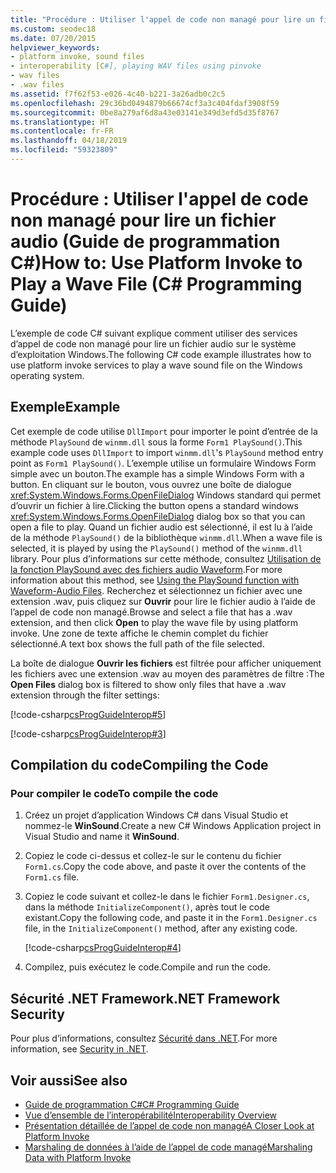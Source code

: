 ```yaml
---
title: "Procédure : Utiliser l'appel de code non managé pour lire un fichier audio - Guide de programmation C#"
ms.custom: seodec18
ms.date: 07/20/2015
helpviewer_keywords:
- platform invoke, sound files
- interoperability [C#], playing WAV files using pinvoke
- wav files
- .wav files
ms.assetid: f7f62f53-e026-4c40-b221-3a26adb0c2c5
ms.openlocfilehash: 29c36bd0494879b66674cf3a3c404fdaf3908f59
ms.sourcegitcommit: 0be8a279af6d8a43e03141e349d3efd5d35f8767
ms.translationtype: HT
ms.contentlocale: fr-FR
ms.lasthandoff: 04/18/2019
ms.locfileid: "59323809"
---
```

# <a name="how-to-use-platform-invoke-to-play-a-wave-file-c-programming-guide"></a><span data-ttu-id="15592-102">Procédure : Utiliser l'appel de code non managé pour lire un fichier audio (Guide de programmation C#)</span><span class="sxs-lookup"><span data-stu-id="15592-102">How to: Use Platform Invoke to Play a Wave File (C# Programming Guide)</span></span>
<span data-ttu-id="15592-103">L’exemple de code C# suivant explique comment utiliser des services d’appel de code non managé pour lire un fichier audio sur le système d’exploitation Windows.</span><span class="sxs-lookup"><span data-stu-id="15592-103">The following C# code example illustrates how to use platform invoke services to play a wave sound file on the Windows operating system.</span></span>  
  
## <a name="example"></a><span data-ttu-id="15592-104">Exemple</span><span class="sxs-lookup"><span data-stu-id="15592-104">Example</span></span>  
 <span data-ttu-id="15592-105">Cet exemple de code utilise `DllImport` pour importer le point d’entrée de la méthode `PlaySound` de `winmm.dll` sous la forme `Form1 PlaySound()`.</span><span class="sxs-lookup"><span data-stu-id="15592-105">This example code uses `DllImport` to import `winmm.dll`'s `PlaySound` method entry point as `Form1 PlaySound()`.</span></span> <span data-ttu-id="15592-106">L’exemple utilise un formulaire Windows Form simple avec un bouton.</span><span class="sxs-lookup"><span data-stu-id="15592-106">The example has a simple Windows Form with a button.</span></span> <span data-ttu-id="15592-107">En cliquant sur le bouton, vous ouvrez une boîte de dialogue <xref:System.Windows.Forms.OpenFileDialog> Windows standard qui permet d’ouvrir un fichier à lire.</span><span class="sxs-lookup"><span data-stu-id="15592-107">Clicking the button opens a standard windows <xref:System.Windows.Forms.OpenFileDialog> dialog box so that you can open a file to play.</span></span> <span data-ttu-id="15592-108">Quand un fichier audio est sélectionné, il est lu à l’aide de la méthode `PlaySound()` de la bibliothèque `winmm.dll`.</span><span class="sxs-lookup"><span data-stu-id="15592-108">When a wave file is selected, it is played by using the `PlaySound()` method of the `winmm.dll` library.</span></span> <span data-ttu-id="15592-109">Pour plus d’informations sur cette méthode, consultez [Utilisation de la fonction PlaySound avec des fichiers audio Waveform](https://docs.microsoft.com/windows/desktop/multimedia/using-playsound-to-play-waveform-audio-files).</span><span class="sxs-lookup"><span data-stu-id="15592-109">For more information about this method, see [Using the PlaySound function with Waveform-Audio Files](https://docs.microsoft.com/windows/desktop/multimedia/using-playsound-to-play-waveform-audio-files).</span></span> <span data-ttu-id="15592-110">Recherchez et sélectionnez un fichier avec une extension .wav, puis cliquez sur **Ouvrir** pour lire le fichier audio à l’aide de l’appel de code non managé.</span><span class="sxs-lookup"><span data-stu-id="15592-110">Browse and select a file that has a .wav extension, and then click **Open** to play the wave file by using platform invoke.</span></span> <span data-ttu-id="15592-111">Une zone de texte affiche le chemin complet du fichier sélectionné.</span><span class="sxs-lookup"><span data-stu-id="15592-111">A text box shows the full path of the file selected.</span></span>  
  
 <span data-ttu-id="15592-112">La boîte de dialogue **Ouvrir les fichiers** est filtrée pour afficher uniquement les fichiers avec une extension .wav au moyen des paramètres de filtre :</span><span class="sxs-lookup"><span data-stu-id="15592-112">The **Open Files** dialog box is filtered to show only files that have a .wav extension through the filter settings:</span></span>  
  
 [!code-csharp[csProgGuideInterop#5](~/samples/snippets/csharp/VS_Snippets_VBCSharp/csProgGuideInterop/CS/WinSound.cs#5)]  
  
 [!code-csharp[csProgGuideInterop#3](~/samples/snippets/csharp/VS_Snippets_VBCSharp/csProgGuideInterop/CS/WinSound.cs#3)]  
  
## <a name="compiling-the-code"></a><span data-ttu-id="15592-113">Compilation du code</span><span class="sxs-lookup"><span data-stu-id="15592-113">Compiling the Code</span></span>  
  
### <a name="to-compile-the-code"></a><span data-ttu-id="15592-114">Pour compiler le code</span><span class="sxs-lookup"><span data-stu-id="15592-114">To compile the code</span></span>  
  
1. <span data-ttu-id="15592-115">Créez un projet d’application Windows C# dans Visual Studio et nommez-le **WinSound**.</span><span class="sxs-lookup"><span data-stu-id="15592-115">Create a new C# Windows Application project in Visual Studio and name it **WinSound**.</span></span>  
  
2. <span data-ttu-id="15592-116">Copiez le code ci-dessus et collez-le sur le contenu du fichier `Form1.cs`.</span><span class="sxs-lookup"><span data-stu-id="15592-116">Copy the code above, and paste it over the contents of the `Form1.cs` file.</span></span>  
  
3. <span data-ttu-id="15592-117">Copiez le code suivant et collez-le dans le fichier `Form1.Designer.cs`, dans la méthode `InitializeComponent()`, après tout le code existant.</span><span class="sxs-lookup"><span data-stu-id="15592-117">Copy the following code, and paste it in the `Form1.Designer.cs` file, in the `InitializeComponent()` method, after any existing code.</span></span>  
  
     [!code-csharp[csProgGuideInterop#4](~/samples/snippets/csharp/VS_Snippets_VBCSharp/csProgGuideInterop/CS/WinSound.cs#4)]  
  
4. <span data-ttu-id="15592-118">Compilez, puis exécutez le code.</span><span class="sxs-lookup"><span data-stu-id="15592-118">Compile and run the code.</span></span>  
  
## <a name="net-framework-security"></a><span data-ttu-id="15592-119">Sécurité .NET Framework</span><span class="sxs-lookup"><span data-stu-id="15592-119">.NET Framework Security</span></span>  
 <span data-ttu-id="15592-120">Pour plus d’informations, consultez [Sécurité dans .NET](../../../standard/security/index.md).</span><span class="sxs-lookup"><span data-stu-id="15592-120">For more information, see [Security in .NET](../../../standard/security/index.md).</span></span>  
  
## <a name="see-also"></a><span data-ttu-id="15592-121">Voir aussi</span><span class="sxs-lookup"><span data-stu-id="15592-121">See also</span></span>

- [<span data-ttu-id="15592-122">Guide de programmation C#</span><span class="sxs-lookup"><span data-stu-id="15592-122">C# Programming Guide</span></span>](../../../csharp/programming-guide/index.md)
- [<span data-ttu-id="15592-123">Vue d’ensemble de l’interopérabilité</span><span class="sxs-lookup"><span data-stu-id="15592-123">Interoperability Overview</span></span>](../../../csharp/programming-guide/interop/interoperability-overview.md)
- [<span data-ttu-id="15592-124">Présentation détaillée de l’appel de code non managé</span><span class="sxs-lookup"><span data-stu-id="15592-124">A Closer Look at Platform Invoke</span></span>](../../../framework/interop/consuming-unmanaged-dll-functions.md#a-closer-look-at-platform-invoke)
- [<span data-ttu-id="15592-125">Marshaling de données à l’aide de l’appel de code managé</span><span class="sxs-lookup"><span data-stu-id="15592-125">Marshaling Data with Platform Invoke</span></span>](../../../framework/interop/marshaling-data-with-platform-invoke.md)
